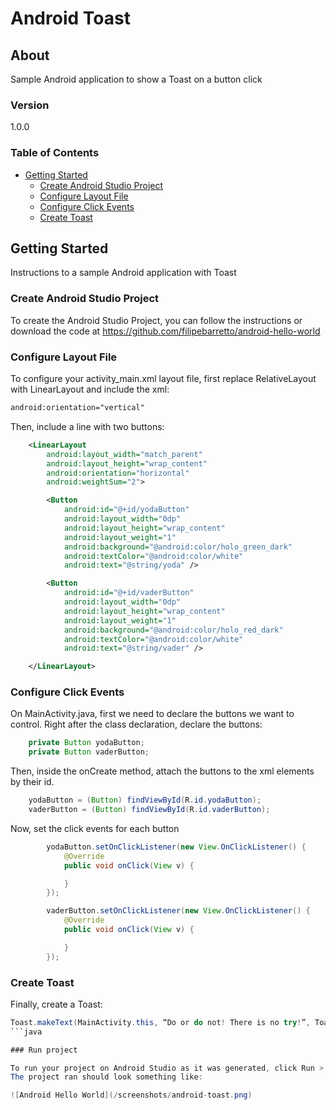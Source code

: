 # Android Toast

## About

Sample Android application to show a Toast on a button click

### Version
1.0.0

### Table of Contents

<!-- START doctoc generated TOC please keep comment here to allow auto update -->
<!-- DON'T EDIT THIS SECTION, INSTEAD RE-RUN doctoc TO UPDATE -->


- [Getting Started](#getting-started)
  - [Create Android Studio Project](#create-android-studio-project)
  - [Configure Layout File](#configure-layout-file)
  - [Configure Click Events](#configure-click-events)
  - [Create Toast](#create-toast)

<!-- END doctoc generated TOC please keep comment here to allow auto update -->


## Getting Started

Instructions to a sample Android application with Toast

### Create Android Studio Project

To create the Android Studio Project, you can follow the instructions or download the code at https://github.com/filipebarretto/android-hello-world

### Configure Layout File

To configure your activity_main.xml layout file, first replace RelativeLayout with LinearLayout and include the xml:

```xml
android:orientation="vertical"
```

Then, include a line with two buttons:

```xml
    <LinearLayout
        android:layout_width="match_parent"
        android:layout_height="wrap_content"
        android:orientation="horizontal"
        android:weightSum="2">

        <Button
            android:id="@+id/yodaButton"
            android:layout_width="0dp"
            android:layout_height="wrap_content"
            android:layout_weight="1"
            android:background="@android:color/holo_green_dark"
            android:textColor="@android:color/white"
            android:text="@string/yoda" />

        <Button
            android:id="@+id/vaderButton"
            android:layout_width="0dp"
            android:layout_height="wrap_content"
            android:layout_weight="1"
            android:background="@android:color/holo_red_dark"
            android:textColor="@android:color/white"
            android:text="@string/vader" />

    </LinearLayout>
```

### Configure Click Events

On MainActivity.java, first we need to declare the buttons we want to control. Right after the class declaration, declare the buttons:

```java
    private Button yodaButton;
    private Button vaderButton;
```

Then, inside the onCreate method, attach the buttons to the xml elements by their id.

```java
    yodaButton = (Button) findViewById(R.id.yodaButton);
    vaderButton = (Button) findViewById(R.id.vaderButton);
```

Now, set the click events for each button

```java
        yodaButton.setOnClickListener(new View.OnClickListener() {
            @Override
            public void onClick(View v) {

            }
        });

        vaderButton.setOnClickListener(new View.OnClickListener() {
            @Override
            public void onClick(View v) {

            }
        });
```

### Create Toast

Finally, create a Toast:

```java
Toast.makeText(MainActivity.this, “Do or do not! There is no try!”, Toast.LENGTH_LONG).show();
```java

### Run project

To run your project on Android Studio as it was generated, click Run > Run ‘app’, or the play icon on the top bar.
The project ran should look something like:

![Android Hello World](/screenshots/android-toast.png)




